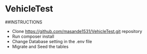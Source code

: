 # VehicleTest
##INSTRUCTIONS
- Clone https://github.com/masande1531/VehicleTest.git repository
- Run composer install 
- Change Database setting in the .env file
- Migrate and Seed the tables
